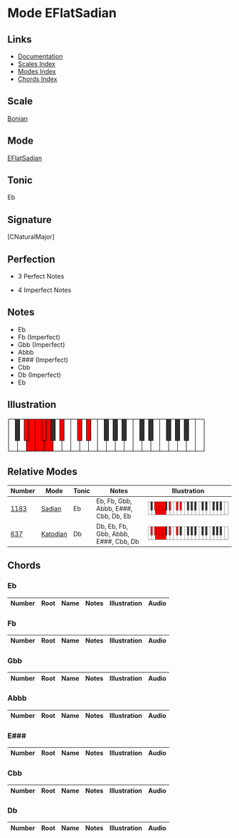 # Mode EFlatSadian

## Links

- [Documentation](index.md)
- [Scales Index](Scales.md)
- [Modes Index](Modes.md)
- [Chords Index](Chords.md)

## Scale

[Bonian](ScaleBonian.md)

## Mode

[EFlatSadian](ModeEFlatSadian.md)

## Tonic

Eb

## Signature

[CNaturalMajor]

## Perfection

 - 3 Perfect Notes

 - 4 Imperfect Notes

## Notes

- Eb
- Fb (Imperfect)
- Gbb (Imperfect)
- Abbb
- E### (Imperfect)
- Cbb
- Db (Imperfect)
- Eb

## Illustration

![EFlatSadian](ModeEFlatSadian.png)

## Relative Modes

| Number | Mode | Tonic | Notes | Illustration |
|--------|------|-------|-------|--------------|
| [1183](https://ianring.com/musictheory/scales/1183) | [Sadian](ModeSadian.md) | Eb | Eb, Fb, Gbb, Abbb, E###, Cbb, Db, Eb | ![EFlatSadian](ModeEFlatSadian.png) |
| [637](https://ianring.com/musictheory/scales/637) | [Katodian](ModeKatodian.md) | Db | Db, Eb, Fb, Gbb, Abbb, E###, Cbb, Db | ![DFlatKatodian](ModeDFlatKatodian.png) |

## Chords

### Eb

| Number | Root | Name | Notes | Illustration | Audio |
|--------|------|------|-------|--------------|-------|

### Fb

| Number | Root | Name | Notes | Illustration | Audio |
|--------|------|------|-------|--------------|-------|

### Gbb

| Number | Root | Name | Notes | Illustration | Audio |
|--------|------|------|-------|--------------|-------|

### Abbb

| Number | Root | Name | Notes | Illustration | Audio |
|--------|------|------|-------|--------------|-------|

### E###

| Number | Root | Name | Notes | Illustration | Audio |
|--------|------|------|-------|--------------|-------|

### Cbb

| Number | Root | Name | Notes | Illustration | Audio |
|--------|------|------|-------|--------------|-------|

### Db

| Number | Root | Name | Notes | Illustration | Audio |
|--------|------|------|-------|--------------|-------|

